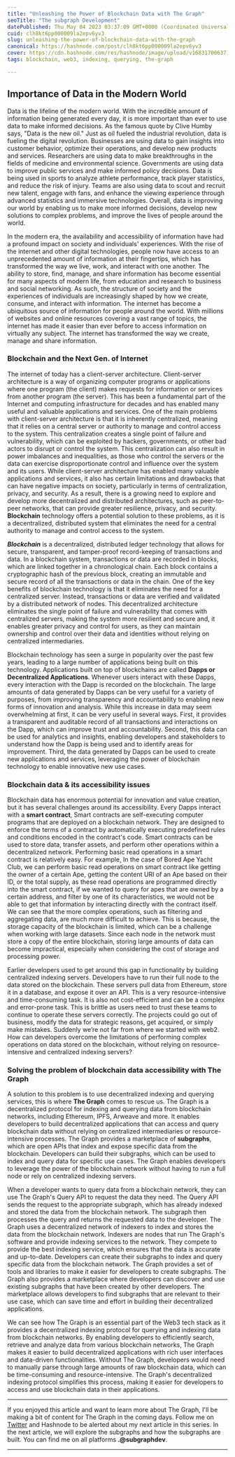 ```yaml
---
title: "Unleashing the Power of Blockchain Data with The Graph"
seoTitle: "The subgraph Development"
datePublished: Thu May 04 2023 03:37:09 GMT+0000 (Coordinated Universal Time)
cuid: clh8kt6pp000009la2epv6yv3
slug: unleashing-the-power-of-blockchain-data-with-the-graph
canonical: https://hashnode.com/post/clh8kt6pp000009la2epv6yv3
cover: https://cdn.hashnode.com/res/hashnode/image/upload/v1683170063715/1a54474e-a2dd-488c-97b7-47151032333a.png
tags: blockchain, web3, indexing, querying, the-graph

---
```


## Importance of Data in the Modern World

Data is the lifeline of the modern world. With the incredible amount of information being generated every day, it is more important than ever to use data to make informed decisions. As the famous quote by Clive Humby says, "Data is the new oil." Just as oil fueled the industrial revolution, data is fueling the digital revolution. Businesses are using data to gain insights into customer behavior, optimize their operations, and develop new products and services. Researchers are using data to make breakthroughs in the fields of medicine and environmental science. Governments are using data to improve public services and make informed policy decisions. Data is being used in sports to analyze athlete performance, track player statistics, and reduce the risk of injury. Teams are also using data to scout and recruit new talent, engage with fans, and enhance the viewing experience through advanced statistics and immersive technologies. Overall, data is improving our world by enabling us to make more informed decisions, develop new solutions to complex problems, and improve the lives of people around the world.

In the modern era, the availability and accessibility of information have had a profound impact on society and individuals' experiences. With the rise of the internet and other digital technologies, people now have access to an unprecedented amount of information at their fingertips, which has transformed the way we live, work, and interact with one another. The ability to store, find, manage, and share information has become essential for many aspects of modern life, from education and research to business and social networking. As such, the structure of society and the experiences of individuals are increasingly shaped by how we create, consume, and interact with information. The internet has become a ubiquitous source of information for people around the world. With millions of websites and online resources covering a vast range of topics, the internet has made it easier than ever before to access information on virtually any subject. The internet has transformed the way we create, manage and share information.

### Blockchain and the Next Gen. of Internet

The internet of today has a client-server architecture. Client-server architecture is a way of organizing computer programs or applications where one program (the client) makes requests for information or services from another program (the server). This has been a fundamental part of the Internet and computing infrastructure for decades and has enabled many useful and valuable applications and services. One of the main problems with client-server architecture is that it is inherently centralized, meaning that it relies on a central server or authority to manage and control access to the system. This centralization creates a single point of failure and vulnerability, which can be exploited by hackers, governments, or other bad actors to disrupt or control the system. This centralization can also result in power imbalances and inequalities, as those who control the servers or the data can exercise disproportionate control and influence over the system and its users. While client-server architecture has enabled many valuable applications and services, it also has certain limitations and drawbacks that can have negative impacts on society, particularly in terms of centralization, privacy, and security. As a result, there is a growing need to explore and develop more decentralized and distributed architectures, such as peer-to-peer networks, that can provide greater resilience, privacy, and security. **Blockchain** technology offers a potential solution to these problems, as it is a decentralized, distributed system that eliminates the need for a central authority to manage and control access to the system.

***Blockchain*** is a decentralized, distributed ledger technology that allows for secure, transparent, and tamper-proof record-keeping of transactions and data. In a blockchain system, transactions or data are recorded in blocks, which are linked together in a chronological chain. Each block contains a cryptographic hash of the previous block, creating an immutable and secure record of all the transactions or data in the chain. One of the key benefits of blockchain technology is that it eliminates the need for a centralized server. Instead, transactions or data are verified and validated by a distributed network of nodes. This decentralized architecture eliminates the single point of failure and vulnerability that comes with centralized servers, making the system more resilient and secure and, it enables greater privacy and control for users, as they can maintain ownership and control over their data and identities without relying on centralized intermediaries.

Blockchain technology has seen a surge in popularity over the past few years, leading to a large number of applications being built on this technology. Applications built on top of blockchains are called **Dapps or Decentralized Applications**. Whenever users interact with these Dapps, every interaction with the Dapp is recorded on the blockchain. The large amounts of data generated by Dapps can be very useful for a variety of purposes, from improving transparency and accountability to enabling new forms of innovation and analysis. While this increase in data may seem overwhelming at first, it can be very useful in several ways. First, it provides a transparent and auditable record of all transactions and interactions on the Dapp, which can improve trust and accountability. Second, this data can be used for analytics and insights, enabling developers and stakeholders to understand how the Dapp is being used and to identify areas for improvement. Third, the data generated by Dapps can be used to create new applications and services, leveraging the power of blockchain technology to enable innovative new use cases.

### Blockchain data & its accessibility issues

Blockchain data has enormous potential for innovation and value creation, but it has several challenges around its accessibility. Every Dapps interact with a **smart contract**, Smart contracts are self-executing computer programs that are deployed on a blockchain network. They are designed to enforce the terms of a contract by automatically executing predefined rules and conditions encoded in the contract's code. Smart contracts can be used to store data, transfer assets, and perform other operations within a decentralized network. Performing basic read operations in a smart contract is relatively easy. For example, In the case of Bored Ape Yacht Club, we can perform basic read operations on smart contract like getting the owner of a certain Ape, getting the content URI of an Ape based on their ID, or the total supply, as these read operations are programmed directly into the smart contract, if we wanted to query for apes that are owned by a certain address, and filter by one of its characteristics, we would not be able to get that information by interacting directly with the contract itself. We can see that the more complex operations, such as filtering and aggregating data, are much more difficult to achieve. This is because, the storage capacity of the blockchain is limited, which can be a challenge when working with large datasets. Since each node in the network must store a copy of the entire blockchain, storing large amounts of data can become impractical, especially when considering the cost of storage and processing power.

Earlier developers used to get around this gap in functionality by building centralized indexing servers. Developers have to run their full node to the data stored on the blockchain. These servers pull data from Ethereum, store it in a database, and expose it over an API. This is a very resource-intensive and time-consuming task. It is also not cost-efficient and can be a complex and error-prone task. This is brittle as users need to trust these teams to continue to operate these servers correctly. The projects could go out of business, modify the data for strategic reasons, get acquired, or simply make mistakes. Suddenly we’re not far from where we started with web2. How can developers overcome the limitations of performing complex operations on data stored on the blockchain, without relying on resource-intensive and centralized indexing servers?

### Solving the problem of blockchain data accessibility with The Graph

A solution to this problem is to use decentralized indexing and querying services, this is where **The Graph** comes to rescue us. The Graph is a decentralized protocol for indexing and querying data from blockchain networks, including Ethereum, IPFS, Arweave and more. It enables developers to build decentralized applications that can access and query blockchain data without relying on centralized intermediaries or resource-intensive processes. The Graph provides a marketplace of **subgraphs**, which are open APIs that index and expose specific data from the blockchain. Developers can build their subgraphs, which can be used to index and query data for specific use cases. The Graph enables developers to leverage the power of the blockchain network without having to run a full node or rely on centralized indexing servers.

When a developer wants to query data from a blockchain network, they can use The Graph's Query API to request the data they need. The Query API sends the request to the appropriate subgraph, which has already indexed and stored the data from the blockchain network. The subgraph then processes the query and returns the requested data to the developer. The Graph uses a decentralized network of indexers to index and stores the data from the blockchain network. Indexers are nodes that run The Graph's software and provide indexing services to the network. They compete to provide the best indexing service, which ensures that the data is accurate and up-to-date. Developers can create their subgraphs to index and query specific data from the blockchain network. The Graph provides a set of tools and libraries to make it easier for developers to create subgraphs. The Graph also provides a marketplace where developers can discover and use existing subgraphs that have been created by other developers. The marketplace allows developers to find subgraphs that are relevant to their use case, which can save time and effort in building their decentralized applications.

We can see how The Graph is an essential part of the Web3 tech stack as it provides a decentralized indexing protocol for querying and indexing data from blockchain networks. By enabling developers to efficiently search, retrieve and analyze data from various blockchain networks, The Graph makes it easier to build decentralized applications with rich user interfaces and data-driven functionalities. Without The Graph, developers would need to manually parse through large amounts of raw blockchain data, which can be time-consuming and resource-intensive. The Graph's decentralized indexing protocol simplifies this process, making it easier for developers to access and use blockchain data in their applications.

---

If you enjoyed this article and want to learn more about The Graph, I'll be making a bit of content for The Graph in the coming days. Follow me on [Twitter](https://twitter.com/subgraphdev) and Hashnode to be alerted about my next article in this series. In the next article, we will explore the subgraphs and how the subgraphs are built. You can find me on all platforms **.@subgraphdev**.

---